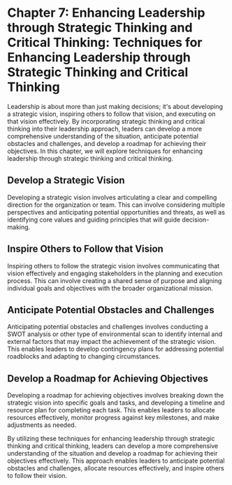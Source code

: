 Chapter 7: Enhancing Leadership through Strategic Thinking and Critical Thinking: Techniques for Enhancing Leadership through Strategic Thinking and Critical Thinking
======================================================================================================================================================================

Leadership is about more than just making decisions; it's about developing a strategic vision, inspiring others to follow that vision, and executing on that vision effectively. By incorporating strategic thinking and critical thinking into their leadership approach, leaders can develop a more comprehensive understanding of the situation, anticipate potential obstacles and challenges, and develop a roadmap for achieving their objectives. In this chapter, we will explore techniques for enhancing leadership through strategic thinking and critical thinking.

Develop a Strategic Vision
--------------------------

Developing a strategic vision involves articulating a clear and compelling direction for the organization or team. This can involve considering multiple perspectives and anticipating potential opportunities and threats, as well as identifying core values and guiding principles that will guide decision-making.

Inspire Others to Follow that Vision
------------------------------------

Inspiring others to follow the strategic vision involves communicating that vision effectively and engaging stakeholders in the planning and execution process. This can involve creating a shared sense of purpose and aligning individual goals and objectives with the broader organizational mission.

Anticipate Potential Obstacles and Challenges
---------------------------------------------

Anticipating potential obstacles and challenges involves conducting a SWOT analysis or other type of environmental scan to identify internal and external factors that may impact the achievement of the strategic vision. This enables leaders to develop contingency plans for addressing potential roadblocks and adapting to changing circumstances.

Develop a Roadmap for Achieving Objectives
------------------------------------------

Developing a roadmap for achieving objectives involves breaking down the strategic vision into specific goals and tasks, and developing a timeline and resource plan for completing each task. This enables leaders to allocate resources effectively, monitor progress against key milestones, and make adjustments as needed.

By utilizing these techniques for enhancing leadership through strategic thinking and critical thinking, leaders can develop a more comprehensive understanding of the situation and develop a roadmap for achieving their objectives effectively. This approach enables leaders to anticipate potential obstacles and challenges, allocate resources effectively, and inspire others to follow their vision.
